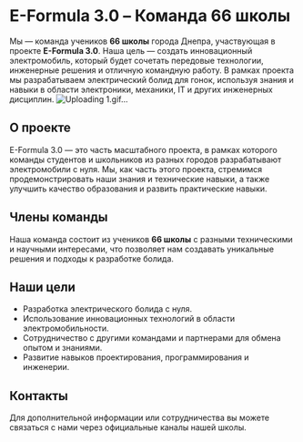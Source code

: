 # E-Formula 3.0 – Команда 66 школы

Мы — команда учеников **66 школы** города Днепра, участвующая в проекте **E-Formula 3.0**. Наша цель — создать инновационный электромобиль, который будет сочетать передовые технологии, инженерные решения и отличную командную работу. В рамках проекта мы разрабатываем электрический болид для гонок, используя знания и навыки в области электроники, механики, IT и других инженерных дисциплин.
![Uploading 1.gif…]()

## О проекте

E-Formula 3.0 — это часть масштабного проекта, в рамках которого команды студентов и школьников из разных городов разрабатывают электромобили с нуля. Мы, как часть этого проекта, стремимся продемонстрировать наши знания и технические навыки, а также улучшить качество образования и развить практические навыки.

## Члены команды

Наша команда состоит из учеников **66 школы** с разными техническими и научными интересами, что позволяет нам создавать уникальные решения и подходы к разработке болида.

## Наши цели

- Разработка электрического болида с нуля.
- Использование инновационных технологий в области электромобильности.
- Сотрудничество с другими командами и партнерами для обмена опытом и знаниями.
- Развитие навыков проектирования, программирования и инженерии.

## Контакты

Для дополнительной информации или сотрудничества вы можете связаться с нами через официальные каналы нашей школы.
